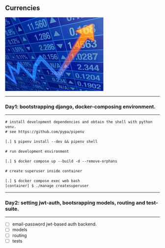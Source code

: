 ## Currencies
![trends](docs/trend.jpg)

---
### Day1: bootstrapping django, docker-composing environment.
---
```
# install development dependencies and obtain the shell with python venv. 
# see https://github.com/pypa/pipenv

[.] $ pipenv install --dev && pipenv shell

# run development environment

[.] $ docker compose up --build -d --remove-orphans

# create superuser inside container

[.] $ docker compose exec web bash
[container] $ ./manage createsuperuser
```
---
### Day2: setting jwt-auth, bootsrapping models, routing and test-suite.
---
- [ ] email-password jwt-based auth backend.
- [ ] models
- [ ] routing
- [ ] tests